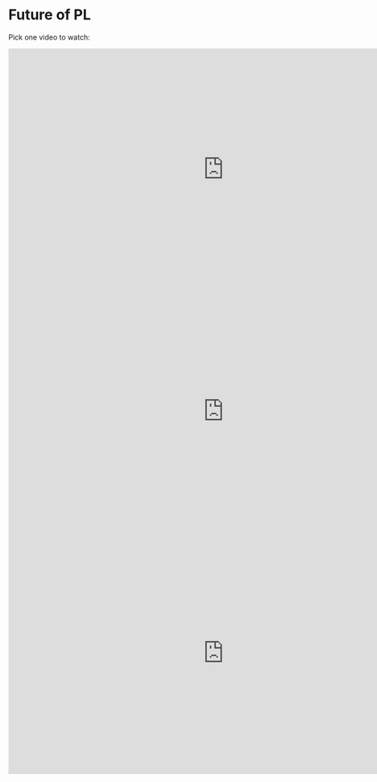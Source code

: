 # Future of PL

Pick one video to watch:

<iframe width="854" height="480" src="https://www.youtube.com/embed/43XaZEn2aLc?si=jk1TS95mQ10B58fJ" title="YouTube video player" frameborder="0" allow="accelerometer; autoplay; clipboard-write; encrypted-media; gyroscope; picture-in-picture; web-share" referrerpolicy="strict-origin-when-cross-origin" allowfullscreen></iframe>


<iframe width="854" height="480" src="https://www.youtube.com/embed/72y2EC5fkcE?si=d78tPoEVD85Pj9CZ" title="YouTube video player" frameborder="0" allow="accelerometer; autoplay; clipboard-write; encrypted-media; gyroscope; picture-in-picture; web-share" referrerpolicy="strict-origin-when-cross-origin" allowfullscreen></iframe>

<iframe width="854" height="480" src="https://www.youtube.com/embed/UkDSL0U9ndQ?si=cNKPH4apJfErT5p8" title="YouTube video player" frameborder="0" allow="accelerometer; autoplay; clipboard-write; encrypted-media; gyroscope; picture-in-picture; web-share" referrerpolicy="strict-origin-when-cross-origin" allowfullscreen></iframe>
